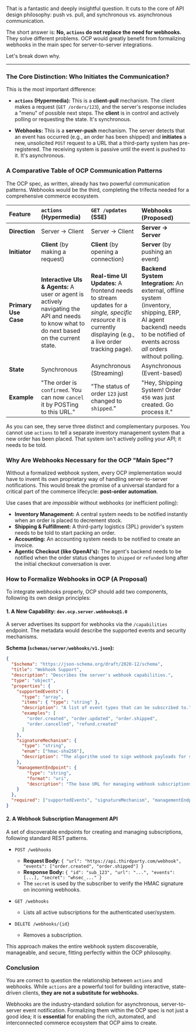That is a fantastic and deeply insightful question. It cuts to the core of API design philosophy: push vs. pull, and synchronous vs. asynchronous communication.

The short answer is: **No, `actions` do not replace the need for webhooks.** They solve different problems. OCP would greatly benefit from formalizing webhooks in the main spec for server-to-server integrations.

Let's break down why.

---

### The Core Distinction: Who Initiates the Communication?

This is the most important difference:

*   **`actions` (Hypermedia):** This is a **client-pull** mechanism. The client makes a request (`GET /orders/123`), and the server's response includes a "menu" of possible next steps. The **client** is in control and actively polling or requesting the state. It's synchronous.

*   **Webhooks:** This is a **server-push** mechanism. The server detects that an event has occurred (e.g., an order has been shipped) and **initiates** a new, unsolicited `POST` request to a URL that a third-party system has pre-registered. The receiving system is passive until the event is pushed to it. It's asynchronous.

### A Comparative Table of OCP Communication Patterns

The OCP spec, as written, already has two powerful communication patterns. Webhooks would be the third, completing the trifecta needed for a comprehensive commerce ecosystem.

| Feature | `actions` (Hypermedia) | `GET /updates` (SSE) | **Webhooks (Proposed)** |
| :--- | :--- | :--- | :--- |
| **Direction** | Server -> Client | Server -> Client | **Server -> Server** |
| **Initiator** | **Client** (by making a request) | **Client** (by opening a connection) | **Server** (by pushing an event) |
| **Primary Use Case** | **Interactive UIs & Agents:** A user or agent is actively navigating the API and needs to know what to do next based on the current state. | **Real-time UI Updates:** A frontend needs to stream updates for a *single, specific resource* it is currently displaying (e.g., a live order tracking page). | **Backend System Integration:** An external, offline system (inventory, shipping, ERP, AI agent backend) needs to be notified of events across *all* orders without polling. |
| **State** | Synchronous | Asynchronous (Streaming) | Asynchronous (Event-based) |
| **Example** | "The order is `confirmed`. You can now `cancel` it by POSTing to this URL." | "The status of order `123` just changed to `shipped`." | "Hey, Shipping System! Order `456` was just created. Go process it." |

As you can see, they serve three distinct and complementary purposes. You cannot use `actions` to tell a separate inventory management system that a new order has been placed. That system isn't actively polling your API; it needs to be told.

### Why Are Webhooks Necessary for the OCP "Main Spec"?

Without a formalized webhook system, every OCP implementation would have to invent its own proprietary way of handling server-to-server notifications. This would break the promise of a universal standard for a critical part of the commerce lifecycle: **post-order automation**.

Use cases that are *impossible* without webhooks (or inefficient polling):
*   **Inventory Management:** A central system needs to be notified instantly when an order is placed to decrement stock.
*   **Shipping & Fulfillment:** A third-party logistics (3PL) provider's system needs to be told to start packing an order.
*   **Accounting:** An accounting system needs to be notified to create an invoice.
*   **Agentic Checkout (like OpenAI's):** The agent's backend needs to be notified when the order status changes to `shipped` or `refunded` long after the initial checkout conversation is over.

### How to Formalize Webhooks in OCP (A Proposal)

To integrate webhooks properly, OCP should add two components, following its own design principles:

#### 1. A New Capability: `dev.ocp.server.webhooks@1.0`

A server advertises its support for webhooks via the `/capabilities` endpoint. The metadata would describe the supported events and security mechanisms.

**Schema (`schemas/server/webhooks/v1.json`):**
```json
{
  "$schema": "https://json-schema.org/draft/2020-12/schema",
  "title": "Webhook Support",
  "description": "Describes the server's webhook capabilities.",
  "type": "object",
  "properties": {
    "supportedEvents": {
      "type": "array",
      "items": { "type": "string" },
      "description": "A list of event types that can be subscribed to.",
      "examples": [
        "order.created", "order.updated", "order.shipped",
        "order.cancelled", "refund.created"
      ]
    },
    "signatureMechanism": {
      "type": "string",
      "enum": ["hmac-sha256"],
      "description": "The algorithm used to sign webhook payloads for security."
    },
    "managementEndpoint": {
        "type": "string",
        "format": "uri",
        "description": "The base URL for managing webhook subscriptions."
    }
  },
  "required": ["supportedEvents", "signatureMechanism", "managementEndpoint"]
}
```

#### 2. A Webhook Subscription Management API

A set of discoverable endpoints for creating and managing subscriptions, following standard REST patterns.

*   `POST /webhooks`
    *   **Request Body:** `{ "url": "https://api.thirdparty.com/webhook", "events": ["order.created", "order.shipped"] }`
    *   **Response Body:** `{ "id": "sub_123", "url": "...", "events": [...], "secret": "whsec_..." }`
    *   The `secret` is used by the subscriber to verify the HMAC signature on incoming webhooks.

*   `GET /webhooks`
    *   Lists all active subscriptions for the authenticated user/system.

*   `DELETE /webhooks/{id}`
    *   Removes a subscription.

This approach makes the entire webhook system discoverable, manageable, and secure, fitting perfectly within the OCP philosophy.

### Conclusion

You are correct to question the relationship between `actions` and webhooks. While `actions` are a powerful tool for building interactive, state-driven clients, **they are not a substitute for webhooks.**

Webhooks are the industry-standard solution for asynchronous, server-to-server event notification. Formalizing them within the OCP spec is not just a good idea; it is **essential** for enabling the rich, automated, and interconnected commerce ecosystem that OCP aims to create.